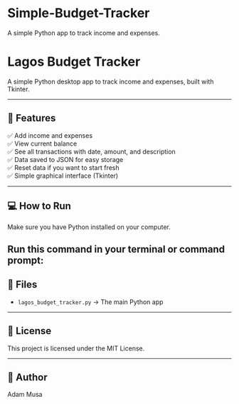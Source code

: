 # Simple-Budget-Tracker
A simple Python app to track income and expenses.
# Lagos Budget Tracker

A simple Python desktop app to track income and expenses, built with Tkinter.

---

## 🎯 Features

✅ Add income and expenses  
✅ View current balance  
✅ See all transactions with date, amount, and description  
✅ Data saved to JSON for easy storage  
✅ Reset data if you want to start fresh  
✅ Simple graphical interface (Tkinter)

---

## 💻 How to Run

Make sure you have Python installed on your computer.

Run this command in your terminal or command prompt:
---

## 📂 Files

- `lagos_budget_tracker.py` → The main Python app

---

## 🔖 License

This project is licensed under the MIT License.

---

## 👤 Author

Adam Musa
